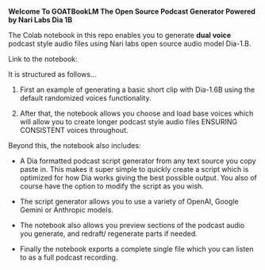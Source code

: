 **Welcome To GOATBookLM The Open Source Podcast Generator Powered by Nari Labs Dia 1B**

The Colab notebook in this repo enables you to generate **dual voice** podcast style audio files using Nari labs open source audio model Dia-1.B. 

Link to the notebook: 

It is structured as follows...

1.   First an example of generating a basic short clip with Dia-1.6B using the default randomized voices functionality.

2.   After that, the notebook allows you choose and load base voices which will allow you to create longer podcast style audio files ENSURING CONSISTENT voices throughout.

Beyond this, the notebook also includes:

*   A Dia formatted podcast script generator from any text source you copy paste in. This makes it super simple to quickly create a script which is optimized for how Dia works giving the best possible output. You also of course have the option to modify the script as you wish.

*   The script generator allows you to use a variety of OpenAI, Google Gemini or Anthropic models.

*   The notebook also allows you preview sections of the podcast audio you generate, and redraft/ regenerate parts if needed.

*   Finally the notebook exports a complete single file which you can listen to as a full podcast recording.
